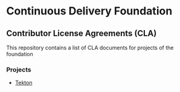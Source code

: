 # Continuous Delivery Foundation 

## Contributor License Agreements (CLA)

This repository contains a list of CLA documents for projects of the foundation

### Projects

* [Tekton](https://github.com/cdfoundation/cla/tree/master/projects/tekton)
